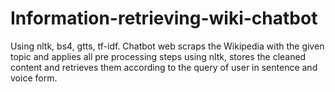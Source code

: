 # Information-retrieving-wiki-chatbot
Using nltk, bs4, gtts, tf-idf. Chatbot web scraps the Wikipedia with the given topic and applies all pre processing steps using nltk, stores the cleaned content and retrieves them according to the query of user in sentence and voice form.
